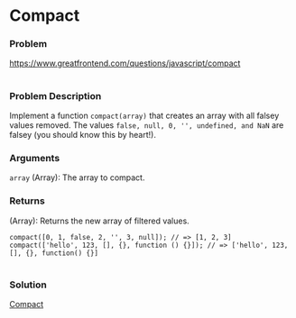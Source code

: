 # Compact

### Problem

https://www.greatfrontend.com/questions/javascript/compact

#

### Problem Description

Implement a function `compact(array)` that creates an array with all falsey values removed. The values `false, null, 0, '', undefined, and NaN` are falsey (you should know this by heart!).


### Arguments

`array` (Array): The array to compact.

### Returns
(Array): Returns the new array of filtered values.


```
compact([0, 1, false, 2, '', 3, null]); // => [1, 2, 3]
compact(['hello', 123, [], {}, function () {}]); // => ['hello', 123, [], {}, function() {}]

```


#

### Solution

[Compact](./compact/compact.js)